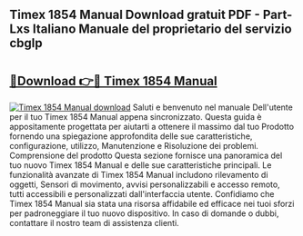 ## Timex 1854 Manual Download gratuit PDF - Part-Lxs Italiano Manuale del proprietario del servizio cbglp

# <h2><a href="http://dfbry1.blite.top/?on=Timex+1854+Manual">🔗Download 👉🔴 Timex 1854 Manual</a></h2>

[![Timex 1854 Manual download](https://i.imgur.com/lujVjoI.png)](http://dfbry1.blite.top/?on=Timex+1854+Manual)
Saluti e benvenuto nel manuale Dell'utente per il tuo Timex 1854 Manual appena sincronizzato. Questa guida è appositamente progettata per aiutarti a ottenere il massimo dal tuo Prodotto fornendo una spiegazione approfondita delle sue caratteristiche, configurazione, utilizzo, Manutenzione e Risoluzione dei problemi. Comprensione del prodotto Questa sezione fornisce una panoramica del tuo nuovo Timex 1854 Manual e delle sue caratteristiche principali. Le funzionalità avanzate di Timex 1854 Manual includono rilevamento di oggetti, Sensori di movimento, avvisi personalizzabili e accesso remoto, tutti accessibili e personalizzati dall'interfaccia utente. Confidiamo che Timex 1854 Manual sia stata una risorsa affidabile ed efficace nei tuoi sforzi per padroneggiare il tuo nuovo dispositivo. In caso di domande o dubbi, contattare il nostro team di assistenza clienti.

